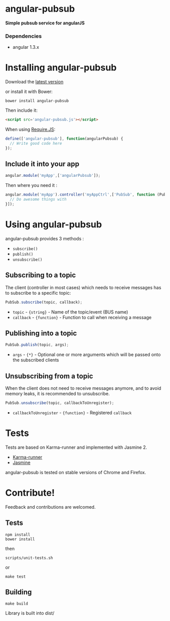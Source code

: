 angular-pubsub
==============

**Simple pubsub service for angularJS**

### Dependencies

* angular 1.3.x

# Installing angular-pubsub

Download the [latest version](https://raw.github.com/glepretre/angular-pubsub/master/dist/angular-pubsub.js)

or install it with Bower:

    bower install angular-pubsub

Then include it:

```html
<script src='angular-pubsub.js'></script>
```

When using [Require.JS](http://requirejs.org/):

```javascript
define(['angular-pubsub'], function(angularPubsub) {
  // Write good code here
});
```

## Include it into your app

```javascript
angular.module('myApp',['angularPubsub']);
```

Then where you need it :

```javascript
angular.module('myApp').controller('myAppCtrl',['PubSub', function (Pubsub) {
  // Do awesome things with
}]);
```

# Using angular-pubsub

angular-pubsub provides 3 methods :
* `subscribe()`
* `publish()`
* `unsubscribe()`

## Subscribing to a topic

The client (controller in most cases) which needs to receive messages has to
subscribe to a specific topic:

```javascript
PubSub.subscribe(topic, callback);
```

- `topic` - `{string}` - Name of the topic/event (BUS name)
- `callback` - `{function}` - Function to call when receiving a message

## Publishing into a topic

```javascript
PubSub.publish(topic, args);
```

- `args` - `{*}` - Optional one or more arguments
  which will be passed onto the subscribed clients

## Unsubscribing from a topic

When the client does not need to receive messages anymore,
and to avoid memory leaks, it is recommended to unsubscribe.

```javascript
PubSub.unsubscribe(topic, callbackToUnregister);
```
- `callbackToUnregister` - `{function}` - Registered `callback`

# Tests

Tests are based on Karma-runner and implemented with Jasmine 2.

* [Karma-runner](https://karma-runner.github.io/)
* [Jasmine](https://jasmine.github.io/)

angular-pubsub is tested on stable versions of Chrome and Firefox.

# Contribute!

Feedback and contributions are welcomed.

## Tests

    npm install
    bower install

then

    scripts/unit-tests.sh

or

    make test

## Building

    make build

Library is built into dist/
